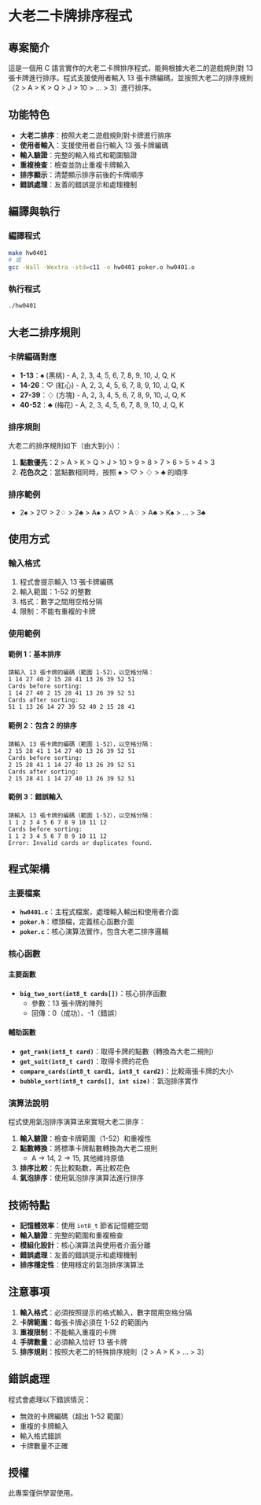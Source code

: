 # 大老二卡牌排序程式

## 專案簡介

這是一個用 C 語言實作的大老二卡牌排序程式，能夠根據大老二的遊戲規則對 13 張卡牌進行排序。程式支援使用者輸入 13 張卡牌編碼，並按照大老二的排序規則（2 > A > K > Q > J > 10 > ... > 3）進行排序。

## 功能特色

- **大老二排序**：按照大老二遊戲規則對卡牌進行排序
- **使用者輸入**：支援使用者自行輸入 13 張卡牌編碼
- **輸入驗證**：完整的輸入格式和範圍驗證
- **重複檢查**：檢查並防止重複卡牌輸入
- **排序顯示**：清楚顯示排序前後的卡牌順序
- **錯誤處理**：友善的錯誤提示和處理機制

## 編譯與執行

### 編譯程式
```bash
make hw0401
# 或
gcc -Wall -Wextra -std=c11 -o hw0401 poker.o hw0401.o
```

### 執行程式
```bash
./hw0401
```

## 大老二排序規則

### 卡牌編碼對應
- **1-13**：♠ (黑桃) - A, 2, 3, 4, 5, 6, 7, 8, 9, 10, J, Q, K
- **14-26**：♡ (紅心) - A, 2, 3, 4, 5, 6, 7, 8, 9, 10, J, Q, K
- **27-39**：♢ (方塊) - A, 2, 3, 4, 5, 6, 7, 8, 9, 10, J, Q, K
- **40-52**：♣ (梅花) - A, 2, 3, 4, 5, 6, 7, 8, 9, 10, J, Q, K

### 排序規則
大老二的排序規則如下（由大到小）：
1. **點數優先**：2 > A > K > Q > J > 10 > 9 > 8 > 7 > 6 > 5 > 4 > 3
2. **花色次之**：當點數相同時，按照 ♠ > ♡ > ♢ > ♣ 的順序

### 排序範例
- 2♠ > 2♡ > 2♢ > 2♣ > A♠ > A♡ > A♢ > A♣ > K♠ > ... > 3♣

## 使用方式

### 輸入格式
1. 程式會提示輸入 13 張卡牌編碼
2. 輸入範圍：1-52 的整數
3. 格式：數字之間用空格分隔
4. 限制：不能有重複的卡牌

### 使用範例

#### 範例 1：基本排序
```
請輸入 13 張卡牌的編碼（範圍 1-52），以空格分隔：
1 14 27 40 2 15 28 41 13 26 39 52 51
Cards before sorting:
1 14 27 40 2 15 28 41 13 26 39 52 51 
Cards after sorting:
51 1 13 26 14 27 39 52 40 2 15 28 41 
```

#### 範例 2：包含 2 的排序
```
請輸入 13 張卡牌的編碼（範圍 1-52），以空格分隔：
2 15 28 41 1 14 27 40 13 26 39 52 51
Cards before sorting:
2 15 28 41 1 14 27 40 13 26 39 52 51 
Cards after sorting:
2 15 28 41 1 14 27 40 13 26 39 52 51 
```

#### 範例 3：錯誤輸入
```
請輸入 13 張卡牌的編碼（範圍 1-52），以空格分隔：
1 1 2 3 4 5 6 7 8 9 10 11 12
Cards before sorting:
1 1 2 3 4 5 6 7 8 9 10 11 12 
Error: Invalid cards or duplicates found.
```

## 程式架構

### 主要檔案
- **`hw0401.c`**：主程式檔案，處理輸入輸出和使用者介面
- **`poker.h`**：標頭檔，定義核心函數介面
- **`poker.c`**：核心演算法實作，包含大老二排序邏輯

### 核心函數

#### 主要函數
- **`big_two_sort(int8_t cards[])`**：核心排序函數
  - 參數：13 張卡牌的陣列
  - 回傳：0（成功）、-1（錯誤）

#### 輔助函數
- **`get_rank(int8_t card)`**：取得卡牌的點數（轉換為大老二規則）
- **`get_suit(int8_t card)`**：取得卡牌的花色
- **`compare_cards(int8_t card1, int8_t card2)`**：比較兩張卡牌的大小
- **`bubble_sort(int8_t cards[], int size)`**：氣泡排序實作

### 演算法說明

程式使用氣泡排序演算法來實現大老二排序：

1. **輸入驗證**：檢查卡牌範圍（1-52）和重複性
2. **點數轉換**：將標準卡牌點數轉換為大老二規則
   - A → 14, 2 → 15, 其他維持原值
3. **排序比較**：先比較點數，再比較花色
4. **氣泡排序**：使用氣泡排序演算法進行排序

## 技術特點

- **記憶體效率**：使用 `int8_t` 節省記憶體空間
- **輸入驗證**：完整的範圍和重複檢查
- **模組化設計**：核心演算法與使用者介面分離
- **錯誤處理**：友善的錯誤提示和處理機制
- **排序穩定性**：使用穩定的氣泡排序演算法

## 注意事項

1. **輸入格式**：必須按照提示的格式輸入，數字間用空格分隔
2. **卡牌範圍**：每張卡牌必須在 1-52 的範圍內
3. **重複限制**：不能輸入重複的卡牌
4. **手牌數量**：必須輸入恰好 13 張卡牌
5. **排序規則**：按照大老二的特殊排序規則（2 > A > K > ... > 3）

## 錯誤處理

程式會處理以下錯誤情況：
- 無效的卡牌編碼（超出 1-52 範圍）
- 重複的卡牌輸入
- 輸入格式錯誤
- 卡牌數量不正確

## 授權

此專案僅供學習使用。
